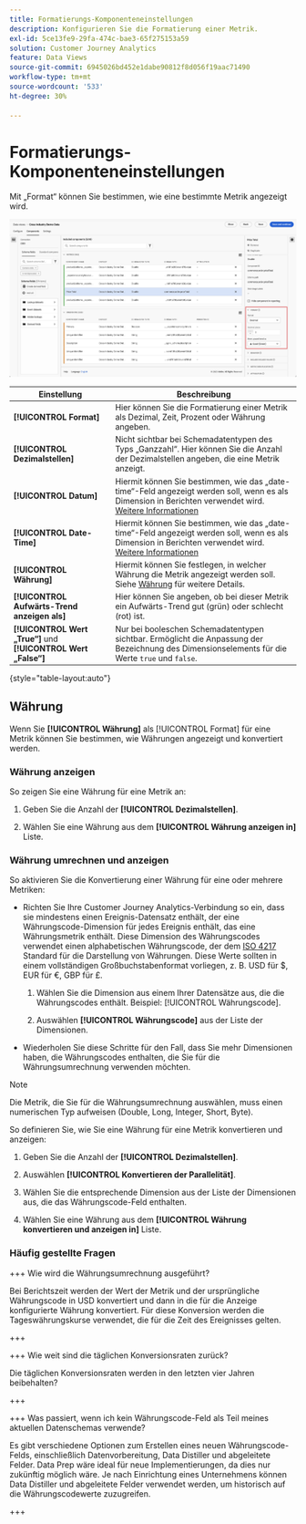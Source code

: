 ```yaml
---
title: Formatierungs-Komponenteneinstellungen
description: Konfigurieren Sie die Formatierung einer Metrik.
exl-id: 5ce13fe9-29fa-474c-bae3-65f275153a59
solution: Customer Journey Analytics
feature: Data Views
source-git-commit: 6945026bd452e1dabe90812f8d056f19aac71490
workflow-type: tm+mt
source-wordcount: '533'
ht-degree: 30%

---
```


# Formatierungs-Komponenteneinstellungen

Mit „Format“ können Sie bestimmen, wie eine bestimmte Metrik angezeigt wird.

![Formateinstellungen](../assets/format-settings.png)

| Einstellung | Beschreibung |
| --- | --- |
| **[!UICONTROL Format]** | Hier können Sie die Formatierung einer Metrik als Dezimal, Zeit, Prozent oder Währung angeben. |
| **[!UICONTROL Dezimalstellen]** | Nicht sichtbar bei Schemadatentypen des Typs „Ganzzahl“. Hier können Sie die Anzahl der Dezimalstellen angeben, die eine Metrik anzeigt. |
| **[!UICONTROL Datum]** | Hiermit können Sie bestimmen, wie das „date-time“-Feld angezeigt werden soll, wenn es als Dimension in Berichten verwendet wird. [Weitere Informationen](../../use-cases/data-views/data-views-usecases.md#date-and-date-time-use-cases) |
| **[!UICONTROL Date-Time]** | Hiermit können Sie bestimmen, wie das „date-time“-Feld angezeigt werden soll, wenn es als Dimension in Berichten verwendet wird. [Weitere Informationen](../../use-cases/data-views/data-views-usecases.md#date-and-date-time-use-cases) |
| **[!UICONTROL Währung]** | Hiermit können Sie festlegen, in welcher Währung die Metrik angezeigt werden soll. Siehe [Währung](#currency) für weitere Details. |
| **[!UICONTROL Aufwärts-Trend anzeigen als]** | Hier können Sie angeben, ob bei dieser Metrik ein Aufwärts-Trend gut (grün) oder schlecht (rot) ist. |
| **[!UICONTROL Wert „True“]** und **[!UICONTROL Wert „False“]** | Nur bei booleschen Schemadatentypen sichtbar. Ermöglicht die Anpassung der Bezeichnung des Dimensionselements für die Werte `true` und `false`. |

{style="table-layout:auto"}

## Währung

Wenn Sie **[!UICONTROL Währung]** als [!UICONTROL Format] für eine Metrik können Sie bestimmen, wie Währungen angezeigt und konvertiert werden.

### Währung anzeigen

So zeigen Sie eine Währung für eine Metrik an:

1. Geben Sie die Anzahl der **[!UICONTROL Dezimalstellen]**.

1. Wählen Sie eine Währung aus dem **[!UICONTROL Währung anzeigen in]** Liste.


### Währung umrechnen und anzeigen

So aktivieren Sie die Konvertierung einer Währung für eine oder mehrere Metriken:

- Richten Sie Ihre Customer Journey Analytics-Verbindung so ein, dass sie mindestens einen Ereignis-Datensatz enthält, der eine Währungscode-Dimension für jedes Ereignis enthält, das eine Währungsmetrik enthält. Diese Dimension des Währungscodes verwendet einen alphabetischen Währungscode, der dem [ISO 4217](https://www.iso.org/iso-4217-currency-codes.html) Standard für die Darstellung von Währungen. Diese Werte sollten in einem vollständigen Großbuchstabenformat vorliegen, z. B. USD für $, EUR für €, GBP für £.

   1. Wählen Sie die Dimension aus einem Ihrer Datensätze aus, die die Währungscodes enthält. Beispiel: [!UICONTROL Währungscode].

   1. Auswählen **[!UICONTROL Währungscode]** aus der Liste der Dimensionen.

- Wiederholen Sie diese Schritte für den Fall, dass Sie mehr Dimensionen haben, die Währungscodes enthalten, die Sie für die Währungsumrechnung verwenden möchten.

>[!NOTE]
>
>Die Metrik, die Sie für die Währungsumrechnung auswählen, muss einen numerischen Typ aufweisen (Double, Long, Integer, Short, Byte).


So definieren Sie, wie Sie eine Währung für eine Metrik konvertieren und anzeigen:

1. Geben Sie die Anzahl der **[!UICONTROL Dezimalstellen]**.

1. Auswählen **[!UICONTROL Konvertieren der Parallelität]**.

1. Wählen Sie die entsprechende Dimension aus der Liste der Dimensionen aus, die das Währungscode-Feld enthalten.

1. Wählen Sie eine Währung aus dem **[!UICONTROL Währung konvertieren und anzeigen in]** Liste.

### Häufig gestellte Fragen

+++ Wie wird die Währungsumrechnung ausgeführt?

Bei Berichtszeit werden der Wert der Metrik und der ursprüngliche Währungscode in USD konvertiert und dann in die für die Anzeige konfigurierte Währung konvertiert. Für diese Konversion werden die Tageswährungskurse verwendet, die für die Zeit des Ereignisses gelten.

+++


+++ Wie weit sind die täglichen Konversionsraten zurück?

Die täglichen Konversionsraten werden in den letzten vier Jahren beibehalten?

+++


+++ Was passiert, wenn ich kein Währungscode-Feld als Teil meines aktuellen Datenschemas verwende?

Es gibt verschiedene Optionen zum Erstellen eines neuen Währungscode-Felds, einschließlich Datenvorbereitung, Data Distiller und abgeleitete Felder. Data Prep wäre ideal für neue Implementierungen, da dies nur zukünftig möglich wäre. Je nach Einrichtung eines Unternehmens können Data Distiller und abgeleitete Felder verwendet werden, um historisch auf die Währungscodewerte zuzugreifen.

+++


